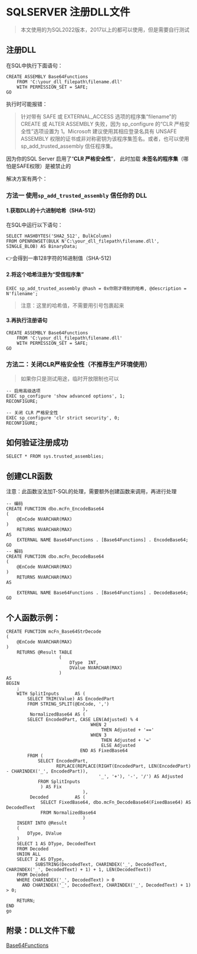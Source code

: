 # SQLSERVER 注册DLL文件

> 本文使用的为SQL2022版本，2017以上的都可以使用，但是需要自行测试

## 注册DLL

在SQL中执行下面语句：

```tsql
CREATE ASSEMBLY Base64Functions
	FROM 'C:\your_dll_filepath\filename.dll'
	WITH PERMISSION_SET = SAFE;
GO
```

执行时可能报错：
> 针对带有 SAFE 或 EXTERNAL_ACCESS 选项的程序集“filename”的 CREATE 或 ALTER ASSEMBLY 失败，因为 sp_configure 的“CLR 严格安全性”选项设置为
> 1。Microsoft 建议使用其相应登录名具有 UNSAFE ASSEMBLY 权限的证书或非对称密钥为该程序集签名。或者，也可以使用 sp_add_trusted_assembly 信任程序集。

因为你的SQL Server 启用了“**CLR 严格安全性**”， 此时加载 **未签名的程序集**（哪怕是SAFE权限）是被禁止的

解决方案有两个：

### 方法一 使用`sp_add_trusted_assembly` 信任你的 DLL

#### 1.获取DLL的十六进制哈希（SHA-512）

在SQL中运行以下语句：

```tsql
SELECT HASHBYTES('SHA2_512', BulkColumn)
FROM OPENROWSET(BULK N'C:\your_dll_filepath\filename.dll', SINGLE_BLOB) AS BinaryData;
```

👉会得到一串128字符的16进制值（SHA-512)

#### 2.将这个哈希注册为“受信程序集”
```tsql
EXEC sp_add_trusted_assembly @hash = 0x你刚才得到的哈希, @description = N'filename';
```
> 注意：这里的哈希值，不需要用引号包裹起来

#### 3.再执行注册语句
```tsql
CREATE ASSEMBLY Base64Functions
	FROM 'C:\your_dll_filepath\filename.dll'
	WITH PERMISSION_SET = SAFE;
GO
```

### 方法二：关闭CLR严格安全性（不推荐生产环境使用）
> 如果你只是测试用途，临时开放限制也可以
```tsql
-- 启用高级选项
EXEC sp_configure 'show advanced options', 1;
RECONFIGURE;

-- 关闭 CLR 严格安全性
EXEC sp_configure 'clr strict security', 0;
RECONFIGURE;
````

## 如何验证注册成功
`SELECT * FROM sys.trusted_assemblies;`

## 创建CLR函数

注意：此函数没法加T-SQL的处理，需要额外创建函数来调用，再进行处理

```tsql
-- 编码
CREATE FUNCTION dbo.mcFn_EncodeBase64
(
	@EnCode NVARCHAR(MAX)
)
	RETURNS NVARCHAR(MAX)
AS
	EXTERNAL NAME Base64Functions . [Base64Functions] . EncodeBase64;
GO
-- 解码
CREATE FUNCTION dbo.mcFn_DecodeBase64
(
	@EnCode NVARCHAR(MAX)
)
	RETURNS NVARCHAR(MAX)
AS
	
	EXTERNAL NAME Base64Functions . [Base64Functions] . DecodeBase64;
GO
```

## 个人函数示例：

```tsql
CREATE FUNCTION mcFn_Base64StrDecode
(
	@EnCode NVARCHAR(MAX)
)
	RETURNS @Result TABLE
	                (
		                DType  INT,
		                DValue NVARCHAR(MAX)
	                )
AS
BEGIN
	;
	WITH SplitInputs      AS (
		SELECT TRIM(Value) AS EncodedPart
		FROM STRING_SPLIT(@EnCode, ',')
	                         ),
	     NormalizedBase64 AS (
		SELECT EncodedPart, CASE LEN(Adjusted) % 4
			                    WHEN 2
				                    THEN Adjusted + '=='
			                    WHEN 3
				                    THEN Adjusted + '='
				                    ELSE Adjusted
		                    END AS FixedBase64
		FROM (
			SELECT EncodedPart,
			       REPLACE(REPLACE(RIGHT(EncodedPart, LEN(EncodedPart) - CHARINDEX('_', EncodedPart)),
			                       '_', '+'), '-', '/') AS Adjusted
			FROM SplitInputs
		     ) AS Fix
	                         ),
         Decoded          AS (
	         SELECT FixedBase64, dbo.mcFn_DecodeBase64(FixedBase64) AS DecodedText
	         FROM NormalizedBase64
                             )
	INSERT INTO @Result
	(
		DType, DValue
	)
	SELECT 1 AS DType, DecodedText
	FROM Decoded
	UNION ALL
	SELECT 2 AS DType,
	       SUBSTRING(DecodedText, CHARINDEX('_', DecodedText, CHARINDEX('_', DecodedText) + 1) + 1, LEN(DecodedText))
	FROM Decoded
	WHERE CHARINDEX('_', DecodedText) > 0
	  AND CHARINDEX('_', DecodedText, CHARINDEX('_', DecodedText) + 1) > 0;
	
	RETURN;
END
go
```

## 附录：DLL文件下载

[Base64Functions](https://github.com/HSHanChen/MSSQL-CLR/releases/download/v1.0.0/Base64Functions.dll)